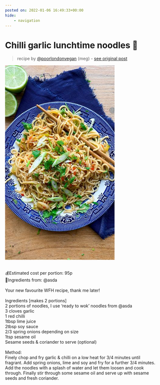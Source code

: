 ```yaml
---
posted on: 2022-01-06 16:49:33+00:00
hide:
    - navigation
---
```


# Chilli garlic lunchtime noodles 🍜⠀ 

> recipe by [@poorlondonvegan](https://www.instagram.com/poorlondonvegan/) 
(meg) - [see original post](https://instagram.com/p/CYZVnW5JCmO)

![](../img/poorlondonvegan_06-01-2022_1601.png)

⠀\
💰Estimated cost per portion: 95p⠀\
🛒Ingredients from: @asda⠀\
⠀\
Your new favourite WFH recipe, thank me later!⠀\
⠀\
Ingredients [makes 2 portions]⠀\
2 portions of noodles, I use ‘ready to wok’ noodles from @asda⠀\
3 cloves garlic⠀\
1 red chilli⠀\
1tbsp lime juice⠀\
2tbsp soy sauce⠀\
2/3 spring onions depending on size⠀\
1tsp sesame oil⠀\
Sesame seeds & coriander to serve (optional)⠀\
⠀\
Method:⠀\
Finely chop and fry garlic & chilli on a low heat for 3/4 minutes until fragrant. Add spring onions, lime and soy and fry for a further 3/4 minutes. Add the noodles with a splash of water and let them loosen and cook through. Finally stir through some sesame oil and serve up with sesame seeds and fresh coriander. 